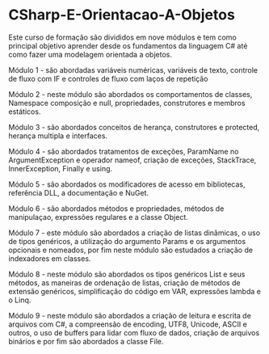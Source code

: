 # CSharp-E-Orientacao-A-Objetos

Este curso de formação são divididos em nove módulos e tem como principal objetivo aprender desde os fundamentos da linguagem C# até como fazer uma modelagem orientada a objetos. 

Módulo 1 - são abordadas variáveis numéricas, variáveis de texto, controle de fluxo com IF e controles de fluxo com laços de repetição

Módulo 2 - neste módulo são abordados os comportamentos de classes, Namespace composição e null, propriedades, construtores e membros estáticos. 

Módulo 3 - são abordados conceitos de herança, construtores e protected, herança multipla e interfaces.

Módulo 4 - são abordados tratamentos de exceções, ParamName no ArgumentException e operador nameof, criação de exceções, StackTrace, InnerException, Finally e using.

Módulo 5 - são abordados os modificadores de acesso em bibliotecas, referência DLL, a documentação e NuGet.

Módulo 6 - são abordados métodos e propriedades, métodos de manipulaçao, expressões regulares e a classe Object.

Módulo 7 - este módulo são abordados a criação de listas dinãmicas, o uso de tipos genéricos, a utilização do argumento Params e os argumentos opcionais e nomeados, por fim neste módulo são estudados a criação de indexadores em classes.

Módulo 8 - neste módulo são abordados os tipos genéricos List e seus métodos, as maneiras de ordenação de listas, criação de métodos de extensão genéricos, simplificação do código em VAR, expressões lambda e o Linq.

Módulo 9 - neste módulo são abordados a criação de leitura e escrita de arquivos com C#, a compreensão de encoding, UTF8, Unicode, ASCII e outros, o uso de buffers para lidar com fluxo de dados, criação de arquivos binários e por fim são abordados a classe File.

